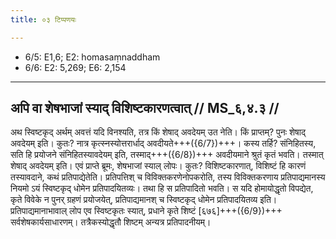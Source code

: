 ```yaml
---
title: ०३ टिप्पणयः

---
```

- 6/5: E1,6; E2: homasaṃnaddham
- 6/6: E2: 5,269; E6: 2,154

____________________________________________


## अपि वा शेषभाजां स्याद् विशिष्टकारणत्वात् // MS_६,४.३ //

अथ स्विष्टकृद् अर्थम् अवत्तं यदि विनश्यति, तत्र किं शेषाद् अवदेयम् उत नेति। किं प्राप्तम्? पुनः शेषाद् अवदेयम् इति। कुतः? नात्र कृत्स्नस्योत्तरार्धाद् अवदीयते+++({6/7})+++। कस्य तर्हि? संनिहितस्य, सति हि प्रयोजने संनिहितस्यावदेयम् इति, तस्माद्+++({6/8})+++ अवदीयमाने श्रुतं कृतं भवति। तस्मात् शेषाद् अवदेयम् इति।
एवं प्राप्ते ब्रूमः, शेषभाजां स्याल् लोपः। कुतः? विशिष्टकारणात्, विशिष्टं हि कारणं तस्यावदाने, कथं प्रतिपाद्येतेति। प्रतिपत्तिश् च विविक्तकरणेनोपकरोति, तस्य विविक्तकरणाय प्रतिपाद्यमानस्य नियमो ऽयं स्विष्टकृद् धोमेन प्रतिपादयितव्यः। तथा हि स प्रतिपादितो भवति। स यदि होमायोद्धृतो विपद्येत, कृते विवेके न पुनर् ग्रहणं प्रयोजयेत्, प्रतिपाद्यमानश् च स्विष्टकृद् धोमेन प्रतिपादयितव्य इति। प्रतिपाद्यमानाभावाल् लोप एव स्विष्टकृतः स्यात्, प्रधाने कृते शिष्टं [६७६]+++({6/9})+++ सर्वशेषकार्यसाधारणम्। तत्रैकस्योद्धृतौ शिष्टम् अन्यत्र प्रतिपादनीयम्।
